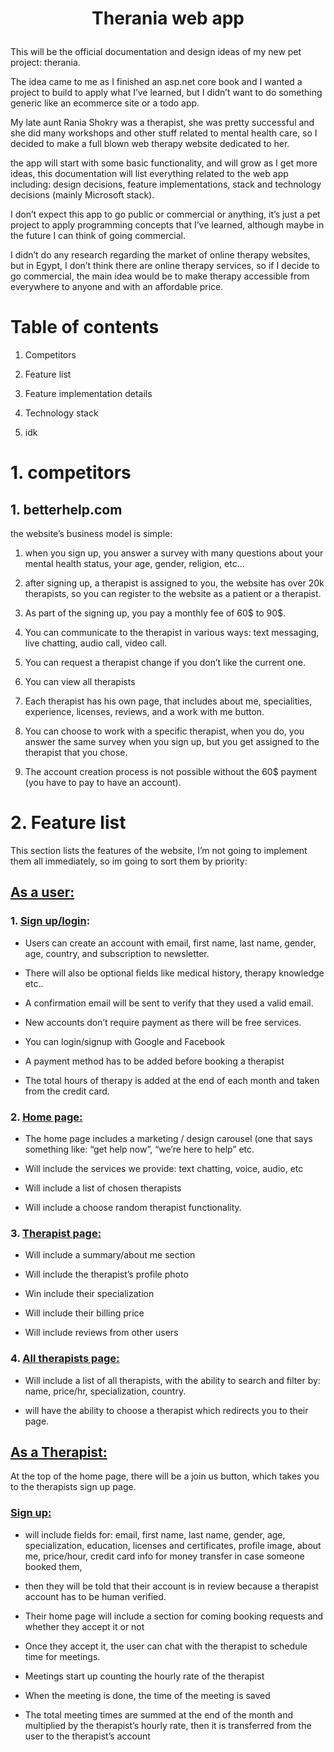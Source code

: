 # <p align=center>Therania web app</p>

This will be the official documentation and design ideas of my new pet
project: therania.

The idea came to me as I finished an asp.net core book and I wanted a
project to build to apply what I’ve learned, but I didn’t want to do
something generic like an ecommerce site or a todo app.

My late aunt Rania Shokry was a therapist, she was pretty successful and
she did many workshops and other stuff related to mental health care, so
I decided to make a full blown web therapy website dedicated to her.

the app will start with some basic functionality, and will grow as I get
more ideas, this documentation will list everything related to the web
app including: design decisions, feature implementations, stack and
technology decisions (mainly Microsoft stack).

I don’t expect this app to go public or commercial or anything, it’s
just a pet project to apply programming concepts that I’ve learned,
although maybe in the future I can think of going commercial.

I didn’t do any research regarding the market of online therapy
websites, but in Egypt, I don’t think there are online therapy services,
so if I decide to go commercial, the main idea would be to make therapy
accessible from everywhere to anyone and with an affordable price.

# Table of contents

1.  Competitors

2.  Feature list

3.  Feature implementation details

4.  Technology stack

5.  idk

<!-- -->

# 1. competitors

<!-- -->

## 1. betterhelp.com

the website’s business model is simple:

1.  when you sign up, you answer a survey with many questions about your
    mental health status, your age, gender, religion, etc…

2.  after signing up, a therapist is assigned to you, the website has
    over 20k therapists, so you can register to the website as a patient
    or a therapist.

3.  As part of the signing up, you pay a monthly fee of 60$ to 90$.

4.  You can communicate to the therapist in various ways: text
    messaging, live chatting, audio call, video call.

5.  You can request a therapist change if you don’t like the current
    one.

6.  You can view all therapists

7.  Each therapist has his own page, that includes about me,
    specialities, experience, licenses, reviews, and a work with me
    button.

8.  You can choose to work with a specific therapist, when you do, you
    answer the same survey when you sign up, but you get assigned to the
    therapist that you chose.

9.  The account creation process is not possible without the 60$ payment
    (you have to pay to have an account).

<!-- -->

# 2. Feature list

This section lists the features of the website, I’m not going to
implement them all immediately, so im going to sort them by priority:

## <u>As a user:</u>

### 1. <u>Sign up/login</u>:

-   Users can create an account with email, first name, last name,
    gender, age, country, and subscription to newsletter.

-   There will also be optional fields like medical history, therapy
    knowledge etc..

-   A confirmation email will be sent to verify that they used a valid
    email.

-   New accounts don’t require payment as there will be free services.

-   You can login/signup with Google and Facebook

-   A payment method has to be added before booking a therapist

-   The total hours of therapy is added at the end of each month and
    taken from the credit card.

### 2. <u>Home page:</u>

-   The home page includes a marketing / design carousel (one that says
    something like: “get help now”, “we’re here to help” etc.

-   Will include the services we provide: text chatting, voice, audio,
    etc

-   Will include a list of chosen therapists

-   Will include a choose random therapist functionality.

### 3. <u>Therapist page:</u>

-   Will include a summary/about me section

-   Will include the therapist’s profile photo

-   Win include their specialization

-   Will include their billing price

-   Will include reviews from other users

### 4. <u>All therapists page:</u>

-   Will include a list of all therapists, with the ability to search
    and filter by: name, price/hr, specialization, country.

-   will have the ability to choose a therapist which redirects you to
    their page.

## <u>As a Therapist:</u>

At the top of the home page, there will be a join us button, which takes
you to the therapists sign up page.

### <u>Sign up:</u>

-   will include fields for: email, first name, last name, gender, age,
    specialization, education, licenses and certificates, profile image,
    about me, price/hour, credit card info for money transfer in case
    someone booked them,

-   then they will be told that their account is in review because a
    therapist account has to be human verified.

-   Their home page will include a section for coming booking requests
    and whether they accept it or not

-   Once they accept it, the user can chat with the therapist to
    schedule time for meetings.

-   Meetings start up counting the hourly rate of the therapist

-   When the meeting is done, the time of the meeting is saved

-   The total meeting times are summed at the end of the month and
    multiplied by the therapist’s hourly rate, then it is transferred
    from the user to the therapist’s account
